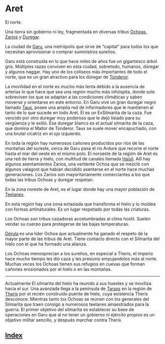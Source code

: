 # Aret

El norte.

Una tierra sin gobierno ni ley, fragmentada en diversas tribus [Ochoas](../colectivos/Ochoas.md), [Zarios](../colectivos/Zarios.md) y [Duregar](../colectivos/razas/Duregar.md).

La ciudad de [Garu](./lugares/Garu.md), una metrópolis que sirve  de “capital” para todos los que necesitan aprovisionar o comprar suministros sureños.

Garu está construida  en lo que hace miles de años fue un gigantesco árbol gris. Múltiples razas conviven en esta ciudad, sobretodo, humanos, düregar y algunos naggar. Hay uno de los coliseos más importantes de todo el norte, que es un gran atractivo para los düregar de [Túnderor](Tunderor.md).

La movilidad en el norte es mucho más lenta debido a la ausencia de arterias lo que hace que sea una región mucho más inhóspita, donde solo sobreviven los que se adaptan a las condiciones climáticas y saben moverse y orientarse en este entorno.
En Garu vive un gran duregar negro llamado [Taux](../personajes/silmaritas/Taux.md), posee una amplia red de informadores que le mantienen al tanto de lo que sucede en todo Aret. Él es un ExSilmarita de la caza. Fue vencido por otro duregar muy poderoso que le dejó lisiado para su vergüenza y le exilió. Ese duregar blanco es el actual silmarita de la caza, que domina el Mallor de Túnderor. Taux se suele mover encapuchado, con una brutal cicatriz en el ojo izquierdo.

En toda la región hay numerosos cañones producidos por ríos de las montañas del sureste, cerca de Garu pasa el río Ardure que recorre el norte hasta el mar del oeste en el mismo polo. El noroeste de la región de Aret es una red de tierra y hielo, con multitud de canales llamada [Haisil](./lugares/Haisil.md). Allí hay algunos asentamientos Zarios, una vertiente Ochoa que se mezcló con algunos valagost que habían decidido asentarse en el norte hace muchas generaciones. Los Zarios son mayoritariamente comerciantes a los que todas las tribus Ochoas y duregar respetan.

En la zona noreste de Aret, es el lugar donde hay una mayor población de [Teelanes](../criaturas/Teelanes.md).

En esta región hay una zona extasiada que transforma el hielo y lo moldea con formas antinaturales. Es un lugar respetado por todas las criaturas.

Los Ochoas son tribus cazadoras acostumbradas al clima hostil. Suelen vendar su cuerpo para protegerse de las bajas temperaturas.

[Dérula](../personajes/Derula.md) es una líder Ochoa que actualmente ha ganado el respeto de la mayor parte de las tribus de Aret. Tiene contacto directo con el Silmarita del hielo con el que ha formado una alianza.

Los Ochoas menosprecian a los sureños, en especial a Theris, el imperio hace mucho tiempo les dió caza y les presionó empujandolos más al norte.
Muchas veces los Ochoas tienen sus refugios en cuevas que forman cañones erosionados por el hielo o en las montañas.

---
Actualmente
El silmarita del hielo ha reunido a sus huestes y se moviliza hacia el sur. Una avanzada llega a la península de [Tarsos](./lugares/Tarsos.md) en la región de [Theris](Theris.md) por el recién construido puente de hielo, cuya existencia Theris desconoce. Mientras tanto los Ochoas se reúnen con los generales del Silmarita que traen consigo a numerosos teelanes amaestrados para la guerra.
El primer objetivo del silmarita es establecer su base de operaciones en Garu que al no tener un gobierno ni ejército propios es un objetivo militar sencillo, y después marchar contra Theris

## [Index](../README.md)
